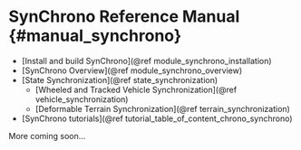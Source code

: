 SynChrono Reference Manual {#manual_synchrono}
=================================

* [Install and build SynChrono](@ref module_synchrono_installation)
* [SynChrono Overview](@ref module_synchrono_overview)
* [State Synchronization](@ref state_synchronization)
    * [Wheeled and Tracked Vehicle Synchronization](@ref vehicle_synchronization)
    * [Deformable Terrain Synchronization](@ref terrain_synchronization)
* [SynChrono tutorials](@ref tutorial_table_of_content_chrono_synchrono)

More coming soon...
